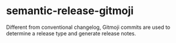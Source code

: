 # semantic-release-gitmoji
Different from conventional changelog, Gitmoji commits are used to determine a release type and generate release notes.

